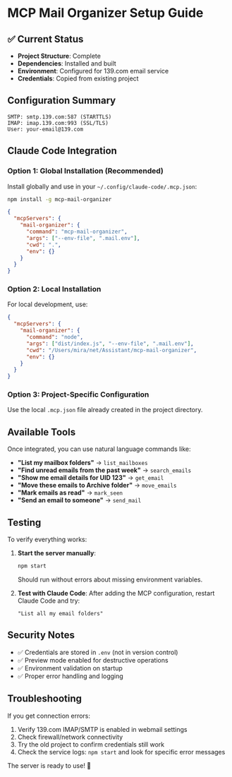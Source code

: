 # MCP Mail Organizer Setup Guide

## ✅ Current Status
- **Project Structure**: Complete
- **Dependencies**: Installed and built 
- **Environment**: Configured for 139.com email service
- **Credentials**: Copied from existing project

## Configuration Summary
```
SMTP: smtp.139.com:587 (STARTTLS)
IMAP: imap.139.com:993 (SSL/TLS) 
User: your-email@139.com
```

## Claude Code Integration

### Option 1: Global Installation (Recommended)
Install globally and use in your `~/.config/claude-code/.mcp.json`:

```bash
npm install -g mcp-mail-organizer
```

```json
{
  "mcpServers": {
    "mail-organizer": {
      "command": "mcp-mail-organizer",
      "args": ["--env-file", ".mail.env"],
      "cwd": ".",
      "env": {}
    }
  }
}
```

### Option 2: Local Installation
For local development, use:

```json
{
  "mcpServers": {
    "mail-organizer": {
      "command": "node",
      "args": ["dist/index.js", "--env-file", ".mail.env"],
      "cwd": "/Users/mira/net/Assistant/mcp-mail-organizer",
      "env": {}
    }
  }
}
```

### Option 3: Project-Specific Configuration
Use the local `.mcp.json` file already created in the project directory.

## Available Tools

Once integrated, you can use natural language commands like:

- **"List my mailbox folders"** → `list_mailboxes`
- **"Find unread emails from the past week"** → `search_emails`
- **"Show me email details for UID 123"** → `get_email` 
- **"Move these emails to Archive folder"** → `move_emails`
- **"Mark emails as read"** → `mark_seen`
- **"Send an email to someone"** → `send_mail`

## Testing

To verify everything works:

1. **Start the server manually**:
   ```bash
   npm start
   ```
   Should run without errors about missing environment variables.

2. **Test with Claude Code**:
   After adding the MCP configuration, restart Claude Code and try:
   ```
   "List all my email folders"
   ```

## Security Notes

- ✅ Credentials are stored in `.env` (not in version control)
- ✅ Preview mode enabled for destructive operations
- ✅ Environment validation on startup
- ✅ Proper error handling and logging

## Troubleshooting

If you get connection errors:
1. Verify 139.com IMAP/SMTP is enabled in webmail settings
2. Check firewall/network connectivity
3. Try the old project to confirm credentials still work
4. Check the service logs: `npm start` and look for specific error messages

The server is ready to use! 🚀